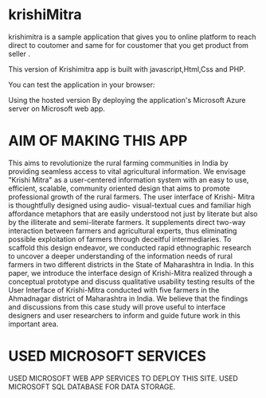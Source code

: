 # krishiMitra
krishimitra is a sample application that gives you to online platform to reach direct to coutomer and same for for coustomer that you get product from seller .

This version of Krishimitra app is built with javascript,Html,Css and PHP.

You can test the application in your browser:

Using the hosted version
By deploying the application's Microsoft Azure server on Microsoft web app.

# AIM OF MAKING THIS APP
This aims to revolutionize the rural farming communities in India by providing seamless access to vital agricultural information. We envisage "Krishi Mitra" as a user-centered information system with 
an easy to use, efficient, scalable, community oriented design that aims to promote professional growth of the rural farmers. The user interface of Krishi- Mitra is 
thoughtfully designed using audio- visual-textual cues and familiar high affordance metaphors that are easily understood not just by literate but also by the illiterate and 
semi-literate farmers. It supplements direct two-way interaction between farmers and agricultural experts, thus eliminating possible exploitation of farmers through 
deceitful intermediaries. To scaffold this design endeavor, we conducted rapid ethnographic research to uncover a deeper understanding of the information needs 
of rural farmers in two different districts in the State of Maharashtra in India. In this paper, we introduce the interface design of Krishi-Mitra realized through a 
conceptual prototype and discuss qualitative usability testing results of the User Interface of Krishi-Mitra conducted with five farmers in the Ahmadnagar district of 
Maharashtra in India. We believe that the findings and discussions from this case study will prove useful to interface designers and user researchers to inform and 
guide future work in this important area.

# USED MICROSOFT SERVICES
USED MICROSOFT WEB APP SERVICES TO DEPLOY THIS SITE.
USED MICROSOFT SQL DATABASE FOR DATA STORAGE.
